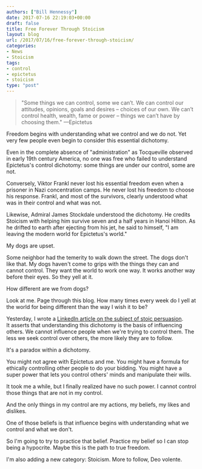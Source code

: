 ```yaml
---
authors: ["Bill Hennessy"]
date: 2017-07-16 22:19:03+00:00
draft: false
title: Free Forever Through Stoicism
layout: blog
url: /2017/07/16/free-forever-through-stoicism/
categories:
- News
- Stoicism
tags:
- control
- epictetus
- stoicism
type: "post"
---
```


> "Some things we can control, some we can’t. We can control our attitudes, opinions, goals and desires – choices of our own. We can’t control health, wealth, fame or power – things we can’t have by choosing them." —Epictetus



Freedom begins with understanding what we control and we do not. Yet very few people even begin to consider this essential dichotomy.

Even in the complete absence of "administration" as Tocqueville observed in early 19th century America, no one was free who failed to understand Epictetus's control dichotomy: some things are under our control, some are not.

Conversely, Viktor Frankl never lost his essential freedom even when a prisoner in Nazi concentration camps. He never lost his freedom to choose his response. Frankl, and most of the survivors, clearly understood what was in their control and what was not.

Likewise, Admiral James Stockdale understood the dichotomy. He credits Stoicism with helping him survive seven and a half years in Hanoi Hilton. As he drifted to earth after ejecting from his jet, he said to himself, "I am leaving the modern world for Epictetus's world."

My dogs are upset.

Some neighbor had the temerity to walk down the street. The dogs don't like that. My dogs haven't come to grips with the things they can and cannot control. They want the world to work one way. It works another way before their eyes. So they yell at it.

How different are we from dogs?

Look at me. Page through this blog. How many times every week do I yell at the world for being different than the way I wish it to be?

Yesterday, I wrote a [LinkedIn article on the subject of stoic persuasion](https://www.linkedin.com/pulse/outer-limits-persuasion-self-control-bill-hennessy?published=t). It asserts that understanding this dichotomy is the basis of influencing others. We cannot influence people when we're trying to control them. The less we seek control over others, the more likely they are to follow.

It's a paradox within a dichotomy.

You might not agree with Epictetus and me. You might have a formula for ethically controlling other people to do your bidding. You might have a super power that lets you control others' minds and manipulate their wills.

It took me a while, but I finally realized have no such power. I cannot control those things that are not in my control.

And the only things in my control are my actions, my beliefs, my likes and dislikes.

One of those beliefs is that influence begins with understanding what we control and what we don't.

So I'm going to try to practice that belief. Practice my belief so I can stop being a hypocrite. Maybe this is the path to true freedom.

I'm also adding a new category: Stoicism. More to follow, Deo volente.
